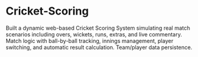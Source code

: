 # Cricket-Scoring
Built a dynamic web-based Cricket Scoring System simulating real match scenarios including overs, wickets, runs, extras, and live commentary. Match logic with ball-by-ball tracking, innings management, player switching, and automatic result calculation. Team/player data persistence.
